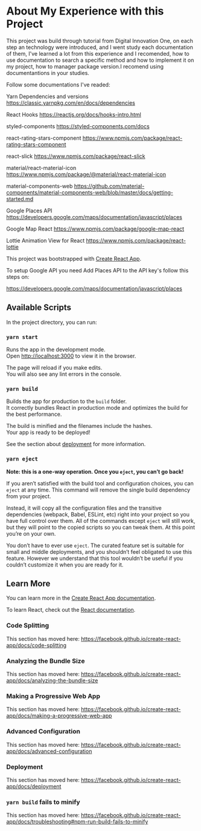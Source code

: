 <h1>About My Experience with this Project</h1>

This project was build through tutorial from Digital Innovation One, on each step an technology were introduced, and I went study each documentation of them, I've learned a lot from this experience and I recomended, how to use documentation to search a specific method and how to implement it on my project, how to manager package version.I recomend using documentantions in your studies.

Follow some documentations I've readed:

Yarn Dependencies and versions
https://classic.yarnpkg.com/en/docs/dependencies

React Hooks
https://reactjs.org/docs/hooks-intro.html

styled-components
https://styled-components.com/docs

react-rating-stars-component
https://www.npmjs.com/package/react-rating-stars-component

react-slick
https://www.npmjs.com/package/react-slick

material/react-material-icon
https://www.npmjs.com/package/@material/react-material-icon

material-components-web
https://github.com/material-components/material-components-web/blob/master/docs/getting-started.md

Google Places API
https://developers.google.com/maps/documentation/javascript/places

Google Map React
https://www.npmjs.com/package/google-map-react

Lottie Animation View for React
https://www.npmjs.com/package/react-lottie

This project was bootstrapped with [Create React App](https://github.com/facebook/create-react-app).

To setup Google API you need Add Places API to the API key's follow this steps on:

https://developers.google.com/maps/documentation/javascript/places

## Available Scripts

In the project directory, you can run:

### `yarn start`

Runs the app in the development mode.<br />
Open [http://localhost:3000](http://localhost:3000) to view it in the browser.

The page will reload if you make edits.<br />
You will also see any lint errors in the console.

### `yarn build`

Builds the app for production to the `build` folder.<br />
It correctly bundles React in production mode and optimizes the build for the best performance.

The build is minified and the filenames include the hashes.<br />
Your app is ready to be deployed!

See the section about [deployment](https://facebook.github.io/create-react-app/docs/deployment) for more information.

### `yarn eject`

**Note: this is a one-way operation. Once you `eject`, you can’t go back!**

If you aren’t satisfied with the build tool and configuration choices, you can `eject` at any time. This command will remove the single build dependency from your project.

Instead, it will copy all the configuration files and the transitive dependencies (webpack, Babel, ESLint, etc) right into your project so you have full control over them. All of the commands except `eject` will still work, but they will point to the copied scripts so you can tweak them. At this point you’re on your own.

You don’t have to ever use `eject`. The curated feature set is suitable for small and middle deployments, and you shouldn’t feel obligated to use this feature. However we understand that this tool wouldn’t be useful if you couldn’t customize it when you are ready for it.

## Learn More

You can learn more in the [Create React App documentation](https://facebook.github.io/create-react-app/docs/getting-started).

To learn React, check out the [React documentation](https://reactjs.org/).

### Code Splitting

This section has moved here: https://facebook.github.io/create-react-app/docs/code-splitting

### Analyzing the Bundle Size

This section has moved here: https://facebook.github.io/create-react-app/docs/analyzing-the-bundle-size

### Making a Progressive Web App

This section has moved here: https://facebook.github.io/create-react-app/docs/making-a-progressive-web-app

### Advanced Configuration

This section has moved here: https://facebook.github.io/create-react-app/docs/advanced-configuration

### Deployment

This section has moved here: https://facebook.github.io/create-react-app/docs/deployment

### `yarn build` fails to minify

This section has moved here: https://facebook.github.io/create-react-app/docs/troubleshooting#npm-run-build-fails-to-minify
